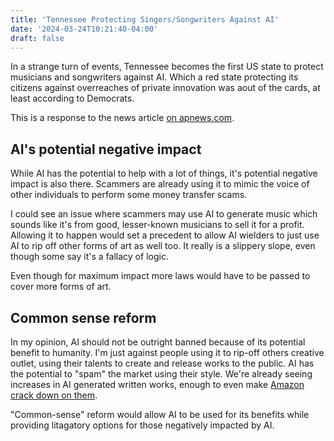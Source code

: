 ```yaml
---
title: 'Tennessee Protecting Singers/Songwriters Against AI'
date: '2024-03-24T10:21:40-04:00'
draft: false
---
```


In a strange turn of events, Tennessee becomes the first US state to protect musicians and songwriters against AI. Which a red state protecting its citizens against overreaches of private innovation was aout of the cards, at least according to Democrats.

This is a response to the news article [on apnews.com](https://apnews.com/article/artificial-intelligence-ai-music-songwriting-tennessee-eb95c850f13fd78f9e65abce2ee45091).

<!--more-->

## AI's potential negative impact

While AI has the potential to help with a lot of things, it's potential negative impact is also there. Scammers are already using it to mimic the voice of other individuals to perform some money transfer scams.

I could see an issue where scammers may use AI to generate music which sounds like it's from good, lesser-known musicians to sell it for a profit. Allowing it to happen would set a precedent to allow AI wielders to just use AI to rip off other forms of art as well too. It really is a slippery slope, even though some say it's a fallacy of logic.

Even though for maximum impact more laws would have to be passed to cover more forms of art.

## Common sense reform

In my opinion, AI should not be outright banned because of its potential benefit to humanity. I'm just against people using it to rip-off others creative outlet, using their talents to create and release works to the public. AI has the potential to "spam" the market using their style. We're already seeing increases in AI generated written works, enough to even make [Amazon crack down on them](https://cordcuttersnews.com/amazon-cracks-down-on-ai-book-spam-in-the-kindle-book-store/). 

"Common-sense" reform would allow AI to be used for its benefits while providing litagatory options for those negatively impacted by AI.